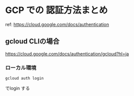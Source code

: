 # GCP での 認証方法まとめ

ref: https://cloud.google.com/docs/authentication

## gcloud CLIの場合

https://cloud.google.com/docs/authentication/gcloud?hl=ja

### ローカル環境
```
gcloud auth login
```
でlogin する


<!--stackedit_data:
eyJoaXN0b3J5IjpbNjgxOTUwMzMxLC0xMTIyNTk4ODI0LC01OT
AzNDUxMjZdfQ==
-->